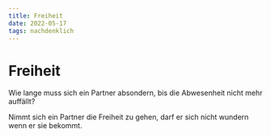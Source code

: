 ```yaml
---
title: Freiheit
date: 2022-05-17
tags: nachdenklich
---
```


# Freiheit
Wie lange muss sich ein Partner absondern, bis die Abwesenheit nicht mehr auffällt?

Nimmt sich ein Partner die Freiheit zu gehen, darf er sich nicht wundern wenn er sie bekommt.